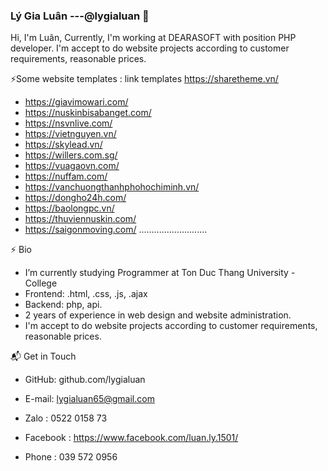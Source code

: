 ### Lý Gia Luân ---@lygialuan 👋

Hi, I'm Luân, Currently, I'm working at DEARASOFT with position PHP developer. I'm accept to do website projects according to customer requirements, reasonable prices.

⚡Some website templates : link templates https://sharetheme.vn/
+ https://giavimowari.com/
+ https://nuskinbisabanget.com/
+ https://nsvnlive.com/
+ https://vietnguyen.vn/
+ https://skylead.vn/
+ https://willers.com.sg/
+ https://vuagaovn.com/
+ https://nuffam.com/
+ https://vanchuongthanhphohochiminh.vn/
+ https://dongho24h.com/
+ https://baolongpc.vn/
+ https://thuviennuskin.com/
+ https://saigonmoving.com/
...........................

⚡ Bio
- I’m currently studying Programmer at Ton Duc Thang University - College
- Frontend: .html, .css, .js, .ajax
- Backend: php, api.
- 2 years of experience in web design and website administration.
- I'm accept to do website projects according to customer requirements, reasonable prices.

📬 Get in Touch

  - GitHub: github.com/lygialuan
    
  - E-mail: lygialuan65@gmail.com
    
  - Zalo : 0522 0158 73
    
  - Facebook : https://www.facebook.com/luan.ly.1501/
    
  - Phone : 039 572 0956
